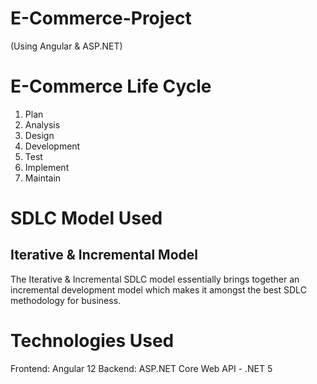 # E-Commerce-Project
(Using Angular &amp; ASP.NET)

# E-Commerce Life Cycle

1. Plan
2. Analysis
3. Design
4. Development
5. Test
6. Implement
7. Maintain

# SDLC Model Used

## Iterative & Incremental Model

The Iterative & Incremental SDLC model essentially brings together an incremental development model which makes it amongst the best SDLC methodology for business.

# Technologies Used

Frontend: Angular 12
Backend: ASP.NET Core Web API - .NET 5

